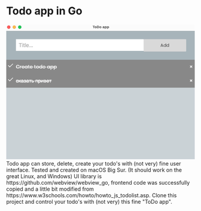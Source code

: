 <h1>Todo app in Go</h1>
<img src="screenshot.png">
Todo app can store, delete, create your todo's with (not very) fine user interface.
Tested and created on macOS Big Sur. (It should work on the great Linux, and Windows)
UI library is https://github.com/webview/webview_go, frontend code was successfully copied and a little bit modified from https://www.w3schools.com/howto/howto_js_todolist.asp.
Clone this project and control your todo's with (not very) this fine "ToDo app".
